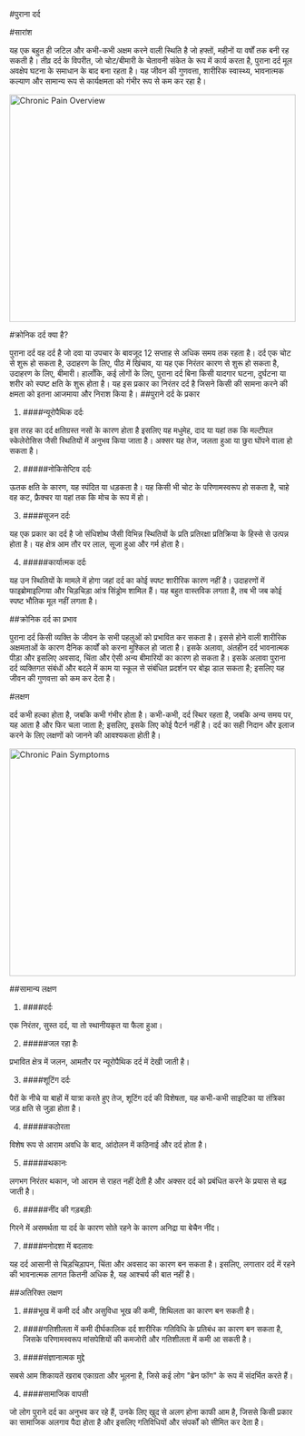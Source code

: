 #पुराना दर्द 

#सारांश

यह एक बहुत ही जटिल और कभी-कभी अक्षम करने वाली स्थिति है जो हफ्तों, महीनों या वर्षों तक बनी रह सकती है। तीव्र दर्द के विपरीत, जो चोट/बीमारी के चेतावनी संकेत के रूप में कार्य करता है, पुराना दर्द मूल अवक्षेप घटना के समाधान के बाद बना रहता है। यह जीवन की गुणवत्ता, शारीरिक स्वास्थ्य, भावनात्मक कल्याण और सामान्य रूप से कार्यक्षमता को गंभीर रूप से कम कर रहा है।

<img src="https://encrypted-tbn0.gstatic.com/images?q=tbn:ANd9GcRrydQMsyvIaQ8FD9OFZroOzsCZJufpV1t6tw&s" width="100%" height="400" alt="Chronic Pain Overview" style="object-fit: contain;" />

#क्रोनिक दर्द क्या है?

पुराना दर्द वह दर्द है जो दवा या उपचार के बावजूद 12 सप्ताह से अधिक समय तक रहता है। दर्द एक चोट से शुरू हो सकता है, उदाहरण के लिए, पीठ में खिंचाव, या यह एक निरंतर कारण से शुरू हो सकता है, उदाहरण के लिए, बीमारी। हालाँकि, कई लोगों के लिए, पुराना दर्द बिना किसी यादगार घटना, दुर्घटना या शरीर को स्पष्ट क्षति के शुरू होता है। यह इस प्रकार का निरंतर दर्द है जिसने किसी की सामना करने की क्षमता को इतना आजमाया और निराश किया है।
##पुराने दर्द के प्रकार 

1) ####न्यूरोपैथिक दर्दः

इस तरह का दर्द क्षतिग्रस्त नसों के कारण होता है इसलिए यह मधुमेह, दाद या यहां तक कि मल्टीपल स्केलेरोसिस जैसी स्थितियों में अनुभव किया जाता है। अक्सर यह तेज, जलता हुआ या छुरा घोंपने वाला हो सकता है।

2) #####नोकिसेप्टिव दर्दः 

ऊतक क्षति के कारण, यह स्पंदित या धड़कता है। यह किसी भी चोट के परिणामस्वरूप हो सकता है, चाहे वह कट, फ्रैक्चर या यहां तक कि मोच के रूप में हो।

3) ####सूजन दर्दः

यह एक प्रकार का दर्द है जो संधिशोथ जैसी विभिन्न स्थितियों के प्रति प्रतिरक्षा प्रतिक्रिया के हिस्से से उत्पन्न होता है। यह क्षेत्र आम तौर पर लाल, सूजा हुआ और गर्म होता है।

4) #####कार्यात्मक दर्दः

यह उन स्थितियों के मामले में होगा जहां दर्द का कोई स्पष्ट शारीरिक कारण नहीं है। उदाहरणों में फाइब्रोमाइल्गिया और चिड़चिड़ा आंत्र सिंड्रोम शामिल हैं। यह बहुत वास्तविक लगता है, तब भी जब कोई स्पष्ट भौतिक मूल नहीं लगता है।

##क्रोनिक दर्द का प्रभाव

पुराना दर्द किसी व्यक्ति के जीवन के सभी पहलुओं को प्रभावित कर सकता है। इससे होने वाली शारीरिक अक्षमताओं के कारण दैनिक कार्यों को करना मुश्किल हो जाता है। इसके अलावा, अंतहीन दर्द भावनात्मक पीड़ा और इसलिए अवसाद, चिंता और ऐसी अन्य बीमारियों का कारण हो सकता है। इसके अलावा पुराना दर्द व्यक्तिगत संबंधों और बदले में काम या स्कूल से संबंधित प्रदर्शन पर बोझ डाल सकता है; इसलिए यह जीवन की गुणवत्ता को कम कर देता है।

#लक्षण

दर्द कभी हल्का होता है, जबकि कभी गंभीर होता है। कभी-कभी, दर्द स्थिर रहता है, जबकि अन्य समय पर, यह आता है और फिर चला जाता है; इसलिए, इसके लिए कोई पैटर्न नहीं है। दर्द का सही निदान और इलाज करने के लिए लक्षणों को जानने की आवश्यकता होती है।

<img src="https://jflowershealth.com/wp-content/uploads/2022/08/xconvert.com-234.webp" width="100%" height="400" alt="Chronic Pain Symptoms" style="object-fit: contain;"/>

##सामान्य लक्षण 

1) ####दर्दः

एक निरंतर, सुस्त दर्द, या तो स्थानीयकृत या फैला हुआ।

2) #####जल रहा हैः

प्रभावित क्षेत्र में जलन, आमतौर पर न्यूरोपैथिक दर्द में देखी जाती है।

3) ####शूटिंग दर्दः 

पैरों के नीचे या बाहों में यात्रा करते हुए तेज, शूटिंग दर्द की विशेषता, यह कभी-कभी साइटिका या तंत्रिका जड़ क्षति से जुड़ा होता है।

4) #####कठोरता 

विशेष रूप से आराम अवधि के बाद, आंदोलन में कठिनाई और दर्द होता है।

5) #####थकानः 

लगभग निरंतर थकान, जो आराम से राहत नहीं देती है और अक्सर दर्द को प्रबंधित करने के प्रयास से बढ़ जाती है।

6) #####नींद की गड़बड़ीः 

गिरने में असमर्थता या दर्द के कारण सोते रहने के कारण अनिद्रा या बेचैन नींद।

7) ####मनोदशा में बदलावः 

यह दर्द आसानी से चिड़चिड़ापन, चिंता और अवसाद का कारण बन सकता है। इसलिए, लगातार दर्द में रहने की भावनात्मक लागत कितनी अधिक है, यह आश्चर्य की बात नहीं है।

##अतिरिक्त लक्षण 

1) ###भूख में कमी 
दर्द और असुविधा भूख की कमी, शिथिलता का कारण बन सकती है।

2) ####गतिशीलता में कमी 
दीर्घकालिक दर्द शारीरिक गतिविधि के प्रतिबंध का कारण बन सकता है, जिसके परिणामस्वरूप मांसपेशियों की कमजोरी और गतिशीलता में कमी आ सकती है।

3) ####संज्ञानात्मक मुद्दे

सबसे आम शिकायतें खराब एकाग्रता और भूलना है, जिसे कई लोग "ब्रेन फॉग" के रूप में संदर्भित करते हैं।

4) ####सामाजिक वापसी

जो लोग पुराने दर्द का अनुभव कर रहे हैं, उनके लिए खुद से अलग होना काफी आम है, जिससे किसी प्रकार का सामाजिक अलगाव पैदा होता है और इसलिए गतिविधियों और संपर्कों को सीमित कर देता है।